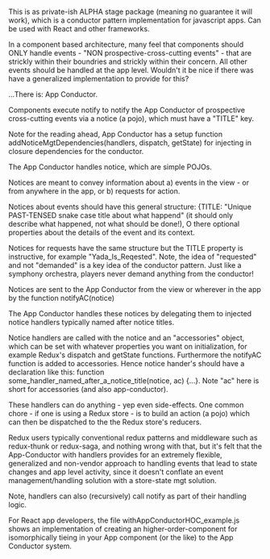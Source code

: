 
This is as private-ish ALPHA stage package (meaning no guarantee it will work), which is a conductor pattern implementation for javascript apps.  Can be used with React and other frameworks.

In a component based architecture, many feel that components should ONLY handle events - "NON prospective-cross-cutting events" - that are strickly within their boundries and strickly within their concern.  All other events should be handled at the app level.  Wouldn't it be nice if there was have a generalized implementation to provide for this?  

...There is: App Conductor.

Components execute notify to notify the App Conductor of prospective cross-cutting events via a notice (a pojo), which must have a "TITLE" key.  

Note for the reading ahead, App Conductor has a setup function addNoticeMgtDependencies(handlers, dispatch, getState) for injecting in closure dependencies for the conductor.

The App Conductor handles notice, which are simple POJOs.

Notices are meant to convey information about a) events in the view - or from anywhere in the app, or b) requests for action. 

Notices about events should have this general structure: {TITLE: "Unique PAST-TENSED snake case title about what happend" (it should only describe what happened, not what should be done!), O
there optional properties about the details of the event and its context.

Notices for requests have the same structure but the TITLE property is instructive, for example "Yada_Is_Reqested".  Note, the idea of "requested" and not "demanded" is a key idea of the conductor pattern.  Just like a symphony orchestra, players never demand anything from the conductor! 

Notices are sent to the App Conductor from the view or wherever in the app by the function notifyAC(notice)

The App Conductor handles these notices by delegating them to injected notice handlers typically named after notice titles.
 
Notice handlers are called with the notice and an "accessories" object, which can be set with whatever properties you want on initialization, for example Redux's dispatch and getState functions.  Furthermore the notifyAC function is added to accessories.  Hence notice hander's should have a declaration like this: function some_handler_named_after_a_notice_title(notice, ac) {...}.  Note "ac" here is short for accessories (and also app-conductor).
 
These handlers can do anything - yep even side-effects.  One common chore - if one is using a Redux store - is to build an action (a pojo) which can then be dispatched to the the Redux store's reducers.
 
Redux users typically conventional redux patterns and middleware such as redux-thunk or redux-saga, and nothing wrong with that, but it's felt that the App-Conductor with handlers provides for an extremely flexible, generalized and non-vendor approach to handling events that lead to state changes and app level activity, since it doesn't conflate an event management/handling solution with a store-state mgt solution.  
 
Note, handlers can also (recursively) call notify as part of their handling logic.

For React app developers, the file withAppConductorHOC_example.js shows an implementation of creating an higher-order-component for isomorphically tieing in your App component (or the like) to the App Conductor system.
